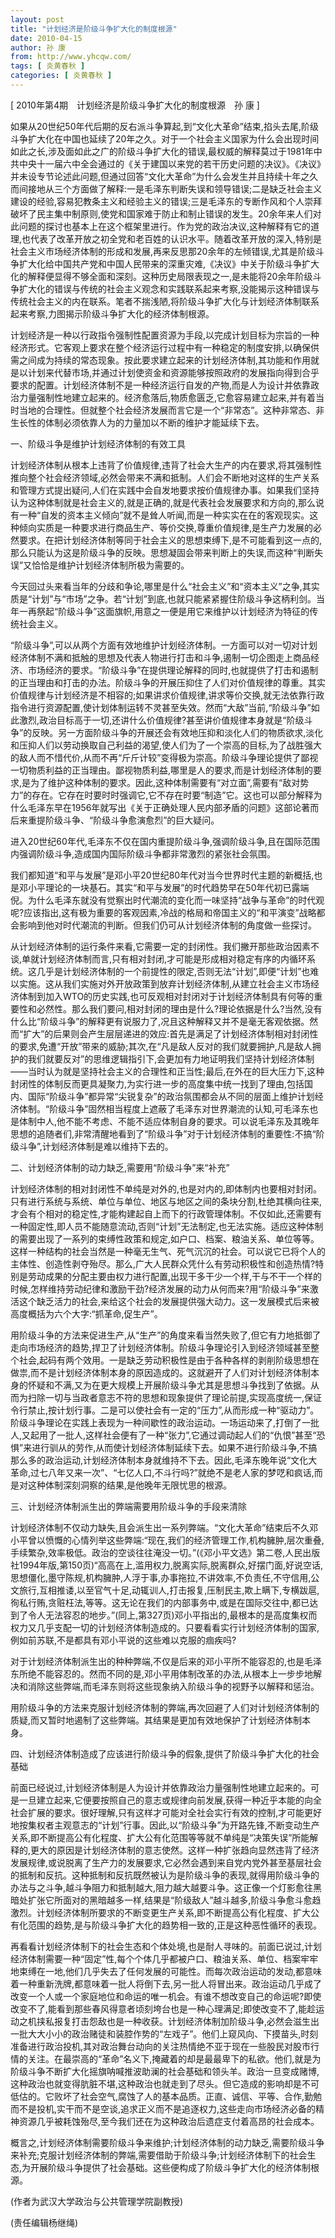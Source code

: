 ```yaml
---
layout: post
title: "计划经济是阶级斗争扩大化的制度根源"
date: 2010-04-15
author: 孙 康
from: http://www.yhcqw.com/
tags: [ 炎黄春秋 ]
categories: [ 炎黄春秋 ]
---
```



[ 2010年第4期　计划经济是阶级斗争扩大化的制度根源　孙 康 ]


如果从20世纪50年代后期的反右派斗争算起,到“文化大革命”结束,掐头去尾,阶级斗争扩大化在中国也延续了20年之久。对于一个社会主义国家为什么会出现时间如此之长,涉及面如此之广的阶级斗争扩大化的错误,最权威的解释莫过于1981年中共中央十一届六中全会通过的《关于建国以来党的若干历史问题的决议》。《决议》并未设专节论述此问题,但通过回答“文化大革命”为什么会发生并且持续十年之久而间接地从三个方面做了解释:一是毛泽东判断失误和领导错误;二是缺乏社会主义建设的经验,容易犯教条主义和经验主义的错误;三是毛泽东的专断作风和个人崇拜破坏了民主集中制原则,使党和国家难于防止和制止错误的发生。20余年来人们对此问题的探讨也基本上在这个框架里进行。作为党的政治决议,这种解释有它的道理,也代表了改革开放之初全党和老百姓的认识水平。随着改革开放的深入,特别是社会主义市场经济体制的形成和发展,再来反思那20余年的左倾错误,尤其是阶级斗争扩大化给中国共产党和中国人民带来的深重灾难,《决议》中关于阶级斗争扩大化的解释便显得不够全面和深刻。这种历史局限表现之一,是未能将20余年阶级斗争扩大化的错误与传统的社会主义观念和实践联系起来考察,没能揭示这种错误与传统社会主义的内在联系。笔者不揣浅陋,将阶级斗争扩大化与计划经济体制联系起来考察,力图揭示阶级斗争扩大化的经济体制根源。


计划经济是一种以行政指令强制性配置资源为手段,以完成计划目标为宗旨的一种经济形式。它客观上要求在整个经济运行过程中有一种稳定的制度安排,以确保供需之间成为持续的常态现象。按此要求建立起来的计划经济体制,其功能和作用就是以计划来代替市场,并通过计划使资金和资源能够按照政府的发展指向得到合乎要求的配置。计划经济体制不是一种经济运行自发的产物,而是人为设计并依靠政治力量强制性地建立起来的。经济愈落后,物质愈匮乏,它愈容易建立起来,并有着当时当地的合理性。但就整个社会经济发展而言它是一个“非常态”。这种非常态、非生长性的体制必须依靠人为的力量加以不断的维护才能延续下去。

一、阶级斗争是维护计划经济体制的有效工具


计划经济体制从根本上违背了价值规律,违背了社会大生产的内在要求,将其强制性推向整个社会经济领域,必然会带来不满和抵制。人们会不断地对这样的生产关系和管理方式提出疑问,人们在实践中会自发地要求按价值规律办事。如果我们坚持认为这种体制就是社会主义的,就是正确的,就是代表社会发展要求和方向的,那么说有一种“自发的资本主义倾向”就不是耸人听闻,而是一种实实在在的客观现实。这种倾向实质是一种要求进行商品生产、等价交换,尊重价值规律,是生产力发展的必然要求。在把计划经济体制等同于社会主义的思想束缚下,是不可能看到这一点的,那么只能认为这是阶级斗争的反映。思想凝固会带来判断上的失误,而这种“判断失误”又恰恰是维护计划经济体制所极为需要的。


今天回过头来看当年的分歧和争论,哪里是什么“社会主义”和“资本主义”之争,其实质是“计划”与“市场”之争。若“计划”到底,也就只能紧紧握住阶级斗争这柄利剑。当年一再祭起“阶级斗争”这面旗帜,用意之一便是用它来维护以计划经济为特征的传统社会主义。


“阶级斗争”,可以从两个方面有效地维护计划经济体制。一方面可以对一切对计划经济体制不满和抵触的思想及代表人物进行打击和斗争,遏制一切企图走上商品经济、市场经济的要求。“阶级斗争”在提供理论解释的同时,也就提供了打击和遏制的正当理由和打击的办法。阶级斗争的开展压抑住了人们对价值规律的尊重。其实价值规律与计划经济是不相容的;如果讲求价值规律,讲求等价交换,就无法依靠行政指令进行资源配置,使计划体制运转不灵甚至失效。然而“大敌”当前,“阶级斗争”如此激烈,政治目标高于一切,还讲什么价值规律?甚至讲价值规律本身就是“阶级斗争”的反映。另一方面阶级斗争的开展还会有效地压抑和淡化人们的物质欲求,淡化和压抑人们以劳动换取自己利益的渴望,使人们为了一个崇高的目标,为了战胜强大的敌人而不惜代价,从而不再“斤斤计较”变得极为崇高。阶级斗争理论提供了鄙视一切物质利益的正当理由。鄙视物质利益,哪里是人的要求,而是计划经济体制的要求,是为了维护这种体制的要求。因此,这种体制需要有“对立面”,需要有“敌对势力”的存在。它存在时要时时强调它,它不存在时要“制造”它。这也可以部分解释为什么毛泽东早在1956年就写出《关于正确处理人民内部矛盾的问题》这部论著而后来重提阶级斗争、“阶级斗争愈演愈烈”的巨大疑问。

进入20世纪60年代,毛泽东不仅在国内重提阶级斗争,强调阶级斗争,且在国际范围内强调阶级斗争,造成国内国际阶级斗争都非常激烈的紧张社会氛围。


我们都知道“和平与发展”是邓小平20世纪80年代对当今世界时代主题的新概括,也是邓小平理论的一块基石。其实“和平与发展”的时代趋势早在50年代初已露端倪。为什么毛泽东就没有觉察出时代潮流的变化而一味坚持“战争与革命”的时代观呢?应该指出,这有极为重要的客观因素,冷战的格局和帝国主义的“和平演变”战略都会影响到他对时代潮流的判断。但我们仍可从计划经济体制的角度做一些探讨。


从计划经济体制的运行条件来看,它需要一定的封闭性。我们撇开那些政治因素不谈,单就计划经济体制而言,只有相对封闭,才可能是形成相对稳定有序的内循环系统。这几乎是计划经济体制的一个前提性的限定,否则无法“计划”,即便“计划”也难以实施。这从我们实施对外开放政策到放弃计划经济体制,从建立社会主义市场经济体制到加入WTO的历史实践,也可反观相对封闭对于计划经济体制具有何等的重要性和必然性。那么我们要问,相对封闭的理由是什么?理论依据是什么?当然,没有什么比“阶级斗争”的解释更有说服力了,况且这种解释又并不是毫无客观依据。然而“扩大”的后果则会产生层层递进的效应:首先是满足了计划经济体制相对封闭性的要求,免遭“开放”带来的威胁;其次,在“凡是敌人反对的我们就要拥护,凡是敌人拥护的我们就要反对”的思维逻辑指引下,会更加有力地证明我们坚持计划经济体制——当时认为就是坚持社会主义的合理性和正当性;最后,在外在的巨大压力下,这种封闭性的体制反而更具凝聚力,为实行进一步的高度集中统一找到了理由,包括国内、国际“阶级斗争”都异常“尖锐复杂”的政治氛围都会从不同的层面上维护计划经济体制。“阶级斗争”固然相当程度上遮蔽了毛泽东对世界潮流的认知,可毛泽东也是体制中人,他不能不考虑、不能不适应体制自身的要求。可以说毛泽东及其晚年思想的追随者们,非常清醒地看到了“阶级斗争”对于计划经济体制的重要性:不搞“阶级斗争”,计划经济体制是难以维持下去的。

二、计划经济体制的动力缺乏,需要用“阶级斗争”来“补充”


计划经济体制的相对封闭性不单纯是对外的,也是对内的,即体制内也要相对封闭。只有进行系统与系统、单位与单位、地区与地区之间的条块分割,杜绝其横向往来,才会有个相对的稳定性,才能构建起自上而下的行政管理体制。不仅如此,还需要有一种固定性,即人员不能随意流动,否则“计划”无法制定,也无法实施。适应这种体制的需要出现了一系列的束缚性政策和规定,如户口、档案、粮油关系、单位等等。这样一种结构的社会当然是一种毫无生气、死气沉沉的社会。可以说它已将个人的主体性、创造性剥夺殆尽。那么,广大人民群众凭什么有劳动积极性和创造热情?特别是劳动成果的分配主要由权力进行配置,出现干多干少一个样,干与不干一个样的时候,怎样维持劳动纪律和激励干劲?经济发展的动力从何而来?用“阶级斗争”来激活这个缺乏活力的社会,来给这个社会的发展提供强大动力。这一发展模式后来被高度概括为六个大字:“抓革命,促生产”。


用阶级斗争的方法来促进生产,从“生产”的角度来看当然失败了,但它有力地抵御了走向市场经济的趋势,捍卫了计划经济体制。阶级斗争理论引入到经济领域甚至整个社会,起码有两个效用。一是缺乏劳动积极性是由于各种各样的剥削阶级思想在做祟,而不是计划经济体制本身的原因造成的。这就避开了人们对计划经济体制本身的怀疑和不满,又为在更大规模上开展阶级斗争尤其是思想斗争找到了依据。从而为扫除一切与当政者意志不符的思想和现象提供了理论前提,实现高度统一,保证令行禁止,按计划行事。二是可以使社会有一定的“压力”,从而形成一种“驱动力”。阶级斗争理论在实践上表现为一种间歇性的政治运动。一场运动来了,打倒了一批人,又起用了一批人,这样社会便有了一种“张力”,它通过调动起人们的“仇恨”甚至“恐惧”来进行驯从的劳作,从而使计划经济体制延续下去。如果不进行阶级斗争,不搞那么多的政治运动,计划经济体制本身就维持不下去。因此,毛泽东晚年说“文化大革命,过七八年又来一次”、“七亿人口,不斗行吗?”就绝不是老人家的梦呓和疯话,而是对这种体制深刻洞察的结果,是他晚年无限忧思的根源。

三、计划经济体制派生出的弊端需要用阶级斗争的手段来清除


计划经济体制不仅动力缺失,且会派生出一系列弊端。“文化大革命”结束后不久邓小平曾以愤慨的心情列举这些弊端:“现在,我们的经济管理工作,机构臃肿,层次重叠,手续繁杂,效率极低。政治的空谈往往淹没一切。”(《邓小平文选》第二卷,人民出版社1994年版,第150页)“高高在上,滥用权力,脱离实际,脱离群众,好摆门面,好说空话,思想僵化,墨守陈规,机构臃肿,人浮于事,办事拖拉,不讲效率,不负责任,不守信用,公文旅行,互相推诿,以至官气十足,动辄训人,打击报复,压制民主,欺上瞒下,专横跋扈,徇私行贿,贪赃枉法,等等。这无论在我们的内部事务中,或是在国际交往中,都已达到了令人无法容忍的地步。”(同上,第327页)邓小平指出的,最根本的是高度集权而权力又几乎支配一切的计划经济体制造成的。只要看看实行计划经济体制的国家,例如前苏联,不是都具有邓小平说的这些难以克服的痼疾吗?


对于计划经济体制派生出的种种弊端,不仅是后来的邓小平所不能容忍的,也是毛泽东所绝不能容忍的。然而不同的是,邓小平用体制改革的办法,从根本上一步步地解决和消除这些弊端,而毛泽东则将这些现象纳入阶级斗争的视野予以解释和惩治。

用阶级斗争的方法来克服计划经济体制的弊端,再次回避了人们对计划经济体制的质疑,而又暂时地遏制了这些弊端。其结果是更加有效地保护了计划经济体制本身。

四、计划经济体制造成了应该进行阶级斗争的假象,提供了阶级斗争扩大化的社会基础


前面已经说过,计划经济体制是人为设计并依靠政治力量强制性地建立起来的。可是一旦建立起来,它便要按照自己的意志或规律向前发展,获得一种近乎本能的向全社会扩展的要求。很好理解,只有这样才可能对全社会实行有效的控制,才可能更好地按集权者主观意志的“计划”行事。因此,以“阶级斗争”为开路先锋,不断变动生产关系,即不断提高公有化程度、扩大公有化范围等等就不单纯是“决策失误”所能解释的,更大的原因是计划经济体制的意志使然。这样一种扩张趋向显然违背了经济发展规律,或说脱离了生产力的发展要求,它必然会遇到来自党内党外甚至基层社会的抵制和反抗。这种抵制和反抗既然被认为是阶级斗争的表现,就得用阶级斗争的办法与之斗争,越斗争阻力和抵制越大,阻力越大越要斗争。这正像一个灯影愈往黑暗处扩张它所面对的黑暗越多一样,结果是“阶级敌人”越斗越多,阶级斗争愈斗愈趋激烈。计划经济体制所要求的不断变更生产关系,即不断提高公有化程度、扩大公有化范围的趋势,是与阶级斗争扩大化的趋势相一致的,正是这种恶性循环的表现。


再看看计划经济体制下的社会生态和个体处境,也是耐人寻味的。前面已说过,计划经济体制需要一种“固定”性,每个个体几乎都被户口、粮油关系、单位、档案牢牢地束缚在一地,他们几乎失去了任何发展的可能性。而每次政治运动的发动,都意味着一种重新洗牌,都意味着一批人将倒下去,另一批人将冒出来。政治运动几乎成了改变一个人或一个家庭地位和命运的唯一机会。有谁不想改变自己的命运呢?即使改变不了,能看到那些春风得意者顷刻垮台也是一种心理满足;即使改变不了,能趁运动之机挟私报复打击怨敌也是一种收获。计划经济体制加阶级斗争,必然会滋生出一批大大小小的政治赌徒和装腔作势的“左戏子”。他们上窥风向、下摸苗头,时刻准备进行政治投机,其对政治舞台动向的关注热情绝不亚于现在一些股民对股市行情的关注。在最崇高的“革命”名义下,掩藏着的却是最最卑下的私欲。他们,就是为阶级斗争不断扩大化摇旗呐喊推波助澜的社会基础和领头羊。政治一旦变成赌博,这种政治也就变得肮脏不堪,这种政治也就走到了尽头。但它造成的影响却是不可低估的。它败坏了社会空气,腐蚀了人的基本品质。正直、诚信、平等、合作,勤勉而不是投机,实干而不是空谈,追求正义而不是追逐权力,这些走向市场经济必备的精神资源几乎被耗蚀殆尽,至今我们还在为这种政治后遗症支付着高昂的社会成本。


概言之,计划经济体制需要阶级斗争来维护;计划经济体制的动力缺乏,需要阶级斗争来补充;克服计划经济体制的弊端,需要借助于阶级斗争;计划经济体制下的社会生态,为开展阶级斗争提供了社会基础。这些便构成了阶级斗争扩大化的经济体制根源。

(作者为武汉大学政治与公共管理学院副教授)

(责任编辑杨继绳)



